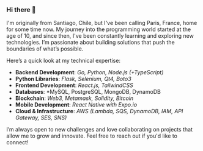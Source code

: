 ### Hi there 👋

I'm originally from Santiago, Chile, but I've been calling Paris, France, home for some time now. My journey into the programming world started at the age of 10, and since then, I've been constantly learning and exploring new technologies. I’m passionate about building solutions that push the boundaries of what’s possible.

Here’s a quick look at my technical expertise:

- **Backend Development**: *Go, Python, Node.js (+TypeScript)*
- **Python Libraries**: *Flask, Selenium, Qt4, Boto3*
- **Frontend Development**: *React.js, TailwindCSS*
- **Databases**: *MySQL, PostgreSQL, MongoDB, DynamoDB
- **Blockchain**: *Web3, Metamask, Solidity, Bitcoin*
- **Mobile Development**: *React Native with Expo.io*
- **Cloud & Infrastructure**: *AWS (Lambda, SQS, DynamoDB, IAM, API Gateway, SES, SNS)*

I’m always open to new challenges and love collaborating on projects that allow me to grow and innovate. Feel free to reach out if you'd like to connect!
